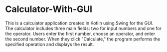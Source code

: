 # Calculator-With-GUI
This is a calculator application created in Kotlin using Swing for the GUI. The calculator includes three main fields: two for input numbers and one for the operator. Users enter the first number, choose an operator, and enter the second number. When they click "Calculate," the program performs the specified operation and displays the result.
